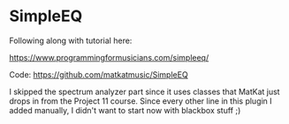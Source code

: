 # SimpleEQ

Following along with tutorial here:

https://www.programmingformusicians.com/simpleeq/

Code:
https://github.com/matkatmusic/SimpleEQ

I skipped the spectrum analyzer part since it uses classes that MatKat just drops in from the Project 11 course.  Since every other line in this plugin I added manually, I didn't want to start now with blackbox stuff ;)
